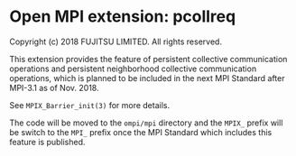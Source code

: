 # Open MPI extension: pcollreq

Copyright (c) 2018      FUJITSU LIMITED.  All rights reserved.

This extension provides the feature of persistent collective
communication operations and persistent neighborhood collective
communication operations, which is planned to be included in the next
MPI Standard after MPI-3.1 as of Nov. 2018.

See `MPIX_Barrier_init(3)` for more details.

The code will be moved to the `ompi/mpi` directory and the `MPIX_`
prefix will be switch to the `MPI_` prefix once the MPI Standard which
includes this feature is published.
